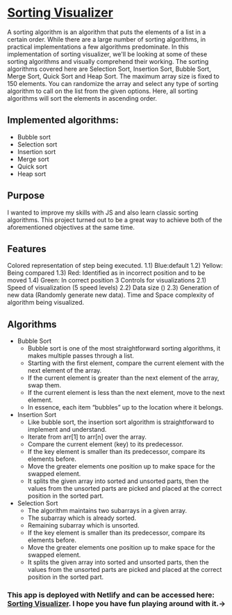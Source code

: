 # [Sorting Visualizer](https://sorting-visualizer-vanila-js.netlify.app/)
<p> A sorting algorithm is an algorithm that puts the elements of a list in a certain order. While there are a large number of sorting algorithms, in practical implementations a few algorithms predominate. In this implementation of sorting visualizer, we'll be looking at some of these sorting algorithms and visually comprehend their working. The sorting algorithms covered here are Selection Sort, Insertion Sort, Bubble Sort, Merge Sort, Quick Sort and Heap Sort. The maximum array size is fixed to 150 elements. You can randomize the array and select any type of sorting algorithm to call on the list from the given options. Here, all sorting algorithms will sort the elements in ascending order.</p> 

## Implemented algorithms:

- Bubble sort
- Selection sort
- Insertion sort
- Merge sort
- Quick sort
- Heap sort

## Purpose
I wanted to improve my skills with JS and also learn classic sorting algorithms. This project turned out to be a great way to achieve both of the aforementioned objectives at the same time.
## Features

Colored representation of step being executed. 1.1) Blue:default 1.2) Yellow: Being compared 1.3) Red: Identified as in incorrect position and to be moved 1.4) Green: In correct position
3 Controls for visualizations 2.1) Speed of visualization (5 speed levels) 2.2) Data size () 2.3) Generation of new data (Randomly generate new data).
Time and Space complexity of algorithm being visualized.
## Algorithms
- Bubble Sort
    - Bubble sort is one of the most straightforward sorting algorithms, it makes multiple passes through a list.
    - Starting with the first element, compare the current element with the next element of the array.
    - If the current element is greater than the next element of the array, swap them.
    - If the current element is less than the next element, move to the next element.
    - In essence, each item “bubbles” up to the location where it belongs.
- Insertion Sort
    - Like bubble sort, the insertion sort algorithm is straightforward to implement and understand.
    - Iterate from arr[1] to arr[n] over the array.
    - Compare the current element (key) to its predecessor.
    - If the key element is smaller than its predecessor, compare its elements before.
    - Move the greater elements one position up to make space for the swapped element.
    - It splits the given array into sorted and unsorted parts, then the values from the unsorted parts are picked and placed at the correct position in the sorted part.
- Selection Sort
    - The algorithm maintains two subarrays in a given array.
    - The subarray which is already sorted.
    - Remaining subarray which is unsorted.
    - If the key element is smaller than its predecessor, compare its elements before.
    - Move the greater elements one position up to make space for the swapped element.
    - It splits the given array into sorted and unsorted parts, then the values from the unsorted parts are picked and placed at the correct position in the sorted part.

### This app is deployed with Netlify and can be accessed here: [Sorting Visualizer](https://sorting-visualizer-vanila-js.netlify.app/). I hope you have fun playing around with it.-> 
